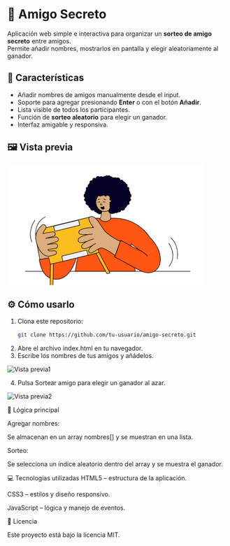 # 🎁 Amigo Secreto

Aplicación web simple e interactiva para organizar un **sorteo de amigo secreto** entre amigos.  
Permite añadir nombres, mostrarlos en pantalla y elegir aleatoriamente al ganador.

## 🚀 Características

- Añadir nombres de amigos manualmente desde el input.
- Soporte para agregar presionando **Enter** o con el botón **Añadir**.
- Lista visible de todos los participantes.
- Función de **sorteo aleatorio** para elegir un ganador.
- Interfaz amigable y responsiva.

## 🖼 Vista previa

![Vista previa](assets/amigo-secreto.png)

## ⚙️ Cómo usarlo

1. Clona este repositorio:
   ```bash
   git clone https://github.com/tu-usuario/amigo-secreto.git

2. Abre el archivo index.html en tu navegador.
3. Escribe los nombres de tus amigos y añádelos.
   
![Vista previa1](assets/añadir-amigo-secreto.png)

4. Pulsa Sortear amigo para elegir un ganador al azar.

![Vista previa2](assets/sortear-amigo-secreto.png)


📜 Lógica principal

Agregar nombres:

Se almacenan en un array nombres[] y se muestran en una lista.

Sorteo:

Se selecciona un índice aleatorio dentro del array y se muestra el ganador.

💻 Tecnologías utilizadas
HTML5 – estructura de la aplicación.

CSS3 – estilos y diseño responsivo.

JavaScript – lógica y manejo de eventos.

📄 Licencia

Este proyecto está bajo la licencia MIT.

   
